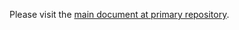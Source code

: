 Please visit the [main document at primary repository](https://github.com/movie-web/movie-web/blob/dev/.github/CONTRIBUTING.md).
